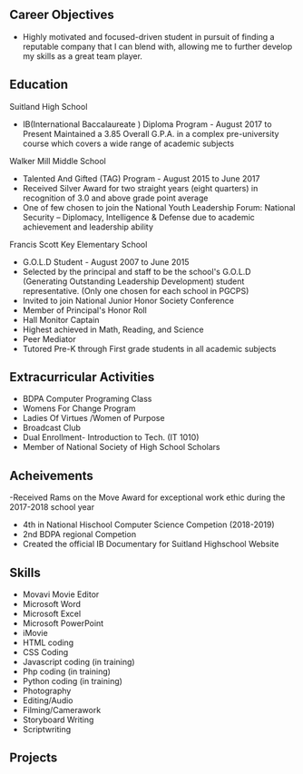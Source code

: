 ## Career Objectives
- Highly motivated and focused-driven student in pursuit of finding a reputable company that I can blend with, allowing me to further develop my skills as a great team player.


## Education
Suitland High School   
- IB(International Baccalaureate ) Diploma Program - August 2017 to Present
Maintained a 3.85 Overall G.P.A. in a complex pre-university course which covers a wide range of academic subjects


Walker Mill Middle School
- Talented And Gifted (TAG) Program - August 2015 to June 2017
- Received Silver Award for two straight years (eight quarters) in recognition of 3.0 and above grade point average
- One of few chosen to join the National Youth Leadership Forum: National Security – Diplomacy, Intelligence & Defense due to academic achievement and leadership ability

Francis Scott Key Elementary School
- G.O.L.D Student - August 2007 to June 2015
- Selected by the principal and staff to be the school's G.O.L.D (Generating Outstanding Leadership Development) student representative. (Only one chosen for each school in PGCPS)
- Invited to join National Junior Honor Society Conference
- Member of Principal's Honor Roll
- Hall Monitor Captain
- Highest achieved in Math, Reading, and Science
- Peer Mediator
- Tutored Pre-K through First grade students in all academic subjects

## Extracurricular Activities
- BDPA Computer Programing Class
- Womens For Change Program
- Ladies Of Virtues /Women of Purpose
- Broadcast Club
- Dual Enrollment- Introduction to Tech. (IT 1010)
- Member of National Society of High School Scholars


## Acheivements
-Received Rams on the Move Award for exceptional work ethic during the 2017-2018 school year
- 4th in National Hischool Computer Science Competion (2018-2019)
- 2nd BDPA regional Competion
- Created the official IB Documentary for Suitland Highschool Website


## Skills
- Movavi Movie Editor
- Microsoft Word
- Microsoft Excel
- Microsoft PowerPoint
- iMovie
- HTML coding
- CSS Coding
- Javascript coding (in training)
- Php coding (in training)
- Python coding (in training)
- Photography
- Editing/Audio
- Filming/Camerawork
- Storyboard Writing
- Scriptwriting

## Projects

